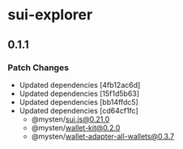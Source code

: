 # sui-explorer

## 0.1.1

### Patch Changes

- Updated dependencies [4fb12ac6d]
- Updated dependencies [15f1d5b63]
- Updated dependencies [bb14ffdc5]
- Updated dependencies [cd64cf1fc]
  - @mysten/sui.js@0.21.0
  - @mysten/wallet-kit@0.2.0
  - @mysten/wallet-adapter-all-wallets@0.3.7
